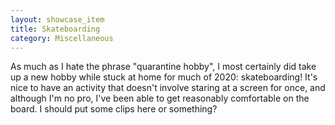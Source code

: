 ```yaml
---
layout: showcase_item
title: Skateboarding
category: Miscellaneous
---
```


As much as I hate the phrase "quarantine hobby", I most certainly did take up a new hobby while stuck at home for much of 2020: skateboarding! It's nice to have an activity that doesn't involve staring at a screen for once, and although I'm no pro, I've been able to get reasonably comfortable on the board. I should put some clips here or something?